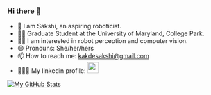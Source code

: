 ### Hi there 👋 
- 👧 I am Sakshi, an aspiring roboticist. 
- 👩‍🎓 Graduate Student at the University of Maryland, College Park.
- 👩‍💻 I am interested in robot perception and computer vision.
- 😄 Pronouns: She/her/hers
- 📫 How to reach me: kakdesakshi@gmail.com
- 👩🏻‍💼 My linkedin profile: <a href="https://www.linkedin.com/in/sakshikakde/"><img height="25" src="https://img.shields.io/badge/LinkedIn-0077B5?style=for-the-badge&logo=linkedin&logoColor=white"></a>






[![My GitHub Stats](https://github-readme-stats.vercel.app/api/?username=sakshikakde&count_private=true&theme=tokyonight&showicons=true)](https://github-readme-stats.vercel.app/api/?username=sakshikakde&count_private=true&theme=tokyonight&showicons=true)  

<!--
**sakshikakde/sakshikakde** is a ✨ _special_ ✨ repository because its `README.md` (this file) appears on your GitHub profile.

Here are some ideas to get you started:

- 🔭 I’m currently working on ...
- 🌱 I’m currently learning ...
- 👯 I’m looking to collaborate on ...
- 🤔 I’m looking for help with ...
- 💬 Ask me about ...
- 📫 How to reach me: ...
- 😄 Pronouns: ...
- ⚡ Fun fact: ...
-->

